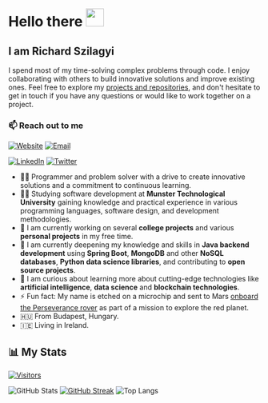 # Hello there <img src="https://media.giphy.com/media/hvRJCLFzcasrR4ia7z/giphy.gif" height="36">

## I am Richard Szilagyi

I spend most of my time-solving complex problems through code. I enjoy collaborating with others to build innovative solutions and improve existing ones. Feel free to explore my [projects and repositories](https://github.com/szpatrichard?tab=repositories), and don't hesitate to get in touch if you have any questions or would like to work together on a project.

### 📫 Reach out to me

[![Website](https://img.shields.io/badge/szpatrichard.vercel.app-04123B?style=flat-square)](https://szpatrichard.vercel.app)
[![Email](https://img.shields.io/badge/szpatrichard@proton.me-04123B?style=flat-square&logoColor=58588C)](mailto:szpatrichard@proton.me?subject=%20New%20message%20sent%20on%20Github)

[![LinkedIn](https://img.shields.io/badge/patrikrichard-04123B?style=flat-square&logo=linkedin&logoColor=0077B5)](https://www.linkedin.com/in/patrikrichard)
[![Twitter](https://img.shields.io/badge/prszilagyi-04123B?style=flat-square&logo=twitter&logoColor=2CA5E0)](https://twitter.com/prszilagyi)

- 👨‍💻 Programmer and problem solver with a drive to create innovative solutions and a commitment to continuous learning.
- 👨‍🎓 Studying software development at **Munster Technological University** gaining knowledge and practical experience in various programming languages, software design, and development methodologies.
- 🔭 I am currently working on several **college projects** and various **personal projects** in my free time.
- 🌱 I am currently deepening my knowledge and skills in **Java backend development** using **Spring Boot**, **MongoDB** and other **NoSQL databases**, **Python data science libraries**, and contributing to **open source projects**.
- 🤔 I am curious about learning more about cutting-edge technologies like **artificial intelligence**, **data science** and **blockchain technologies**.
- ⚡ Fun fact: My name is etched on a microchip and sent to Mars [onboard the Perseverance rover](https://mars.nasa.gov/participate/send-your-name/orion-first-flight/?cn=409520) as part of a mission to explore the red planet.
- 🇭🇺 From Budapest, Hungary.
- 🇮🇪 Living in Ireland.

## 📊 My Stats

[![Visitors](https://api.visitorbadge.io/api/combined?path=https%3A%2F%2Fgithub.com%2Fszpatrichard&labelColor=%23010c2b&countColor=%2304123b)](https://visitorbadge.io/status?path=https%3A%2F%2Fgithub.com%2Fszpatrichard)

![GitHub Stats](https://github-readme-stats.vercel.app/api?username=szpatrichard&show_icons=true&theme=radical&card_width=460)
[![GitHub Streak](https://github-readme-streak-stats.herokuapp.com?user=szpatrichard&theme=radical&date_format=j%20M%5B%20Y%5D&card_width=460)](https://git.io/streak-stats)
![Top Langs](https://github-readme-stats.vercel.app/api/top-langs/?username=szpatrichard&layout=compact&theme=radical&card_width=460)
